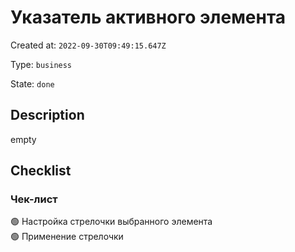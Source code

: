 # Указатель активного элемента

Created at: `2022-09-30T09:49:15.647Z`

Type: `business`

State: `done`

## Description
empty

## Checklist
### Чек-лист
🟢 Настройка стрелочки выбранного элемента\
🟢 Применение стрелочки
